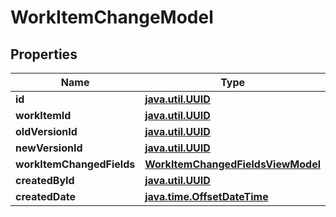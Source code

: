 
# WorkItemChangeModel

## Properties
| Name | Type | Description | Notes |
| ------------ | ------------- | ------------- | ------------- |
| **id** | [**java.util.UUID**](java.util.UUID.md) |  |  |
| **workItemId** | [**java.util.UUID**](java.util.UUID.md) |  |  |
| **oldVersionId** | [**java.util.UUID**](java.util.UUID.md) |  |  |
| **newVersionId** | [**java.util.UUID**](java.util.UUID.md) |  |  |
| **workItemChangedFields** | [**WorkItemChangedFieldsViewModel**](WorkItemChangedFieldsViewModel.md) |  |  |
| **createdById** | [**java.util.UUID**](java.util.UUID.md) |  |  |
| **createdDate** | [**java.time.OffsetDateTime**](java.time.OffsetDateTime.md) |  |  [optional] |




